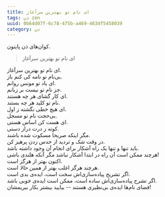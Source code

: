 ```yaml
---
title: ای نام تو بهترین سرآغاز
tags: ذن zen
uuid: 0b64d07f-6c78-475b-a469-463df5458039
category: ذن
---
```

کوان‌های ذن پایتون.

> ای نام تو بهترین سرآغاز



ای نام تو بهترین سرآغاز.<br>
بی‌نام تو نامه کی کنم باز.<br>
ای یاد تو مونس روانم.<br>
جز نام تو نیست بر زبانم.<br>
ای کار گشای هر چه هستند.<br>
نام تو کلید هر چه بستند.<br>
ای هیچ خطی نگشته ز اول.<br>
بی‌حجت نام تو مسجل.<br>
ای هست کن اساس هستی.<br>
کوته ز درت دراز دستی.<br>
مگر اینکه صریحا مسکوت شده باشند.<br>
در وقت شک و تردید از حدس زدن پرهیز کن.<br>
باید تنها و تنها یک راه آشکار برای انجام آن وجود داشته باشد.<br>
هرچند ممکن است آن راه در ابتدا آشکار نباشد مگر آنکه هلندی باشی!<br>
اکنون بهتر از هرگز است.<br>
هرچند هرگز اغلب بهتر از *همین حالا* است.<br>
اگر تشریح پیاده‌سازی‌اش سخت است، ایده‌ی بدی است.<br>
اگر تشرح پیاده‌سازی‌اش ساده است،‌ ممکن است ایده‌ی خوبی باشد.<br>
فضای نام‌ها ایده‌ی بی‌نظیری هستند -- بیایید بیشتر بکار ببریمشان!<br>
